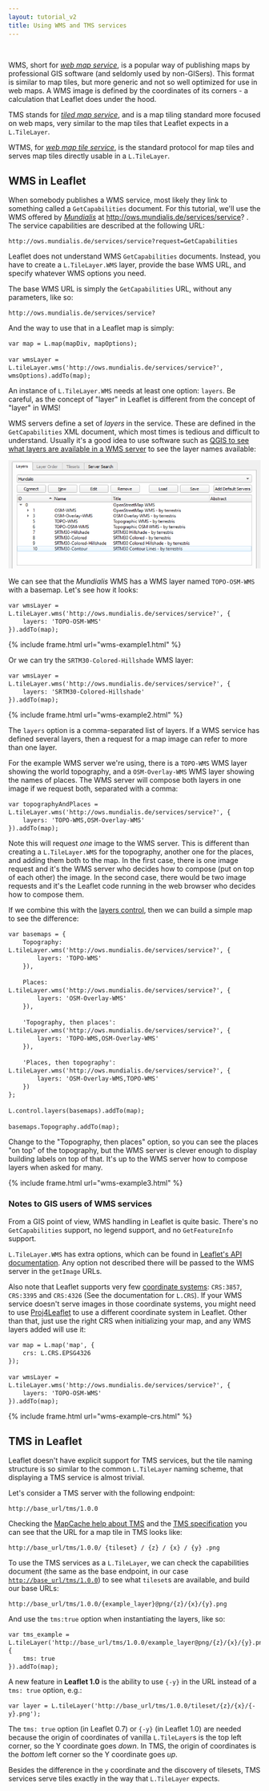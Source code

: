 ```yaml
---
layout: tutorial_v2
title: Using WMS and TMS services
---
```


<style>
iframe {
    border: 1px solid #ccc;
    border-radius: 5px;
}
</style>

<br/>

WMS, short for [*web map service*](https://en.wikipedia.org/wiki/Web_Map_Service), is a popular way of publishing maps by professional GIS software (and seldomly used by non-GISers). This format is similar to map tiles, but more generic and not so well optimized for use in web maps. A WMS image is defined by the coordinates of its corners - a calculation that Leaflet does under the hood.

TMS stands for [*tiled map service*](https://en.wikipedia.org/wiki/Tile_Map_Service), and is a map tiling standard more focused on web maps, very similar to the map tiles that Leaflet expects in a `L.TileLayer`.

WTMS, for [*web map tile service*](https://en.wikipedia.org/wiki/Web_Map_Tile_Service), is the standard protocol for map tiles and serves map tiles directly usable in a `L.TileLayer`.


## WMS in Leaflet

When somebody publishes a WMS service, most likely they link to something called a `GetCapabilities` document. For this tutorial, we'll use the WMS offered by [*Mundialis*](https://www.mundialis.de) at http://ows.mundialis.de/services/service? . The service capabilities are described at the following URL:

	http://ows.mundialis.de/services/service?request=GetCapabilities

Leaflet does not understand WMS `GetCapabilities` documents. Instead, you have to create a `L.TileLayer.WMS` layer, provide the base WMS URL, and specify whatever WMS options you need.

The base WMS URL is simply the `GetCapabilities` URL, without any parameters, like so:

	http://ows.mundialis.de/services/service?

And the way to use that in a Leaflet map is simply:

	var map = L.map(mapDiv, mapOptions);

	var wmsLayer = L.tileLayer.wms('http://ows.mundialis.de/services/service?', wmsOptions).addTo(map);

An instance of `L.TileLayer.WMS` needs at least one option: `layers`. Be careful, as the concept of "layer" in Leaflet is different from the concept of "layer" in WMS!

WMS servers define a set of *layers* in the service. These are defined in the `GetCapabilities` XML document, which most times is tedious and difficult to understand. Usually it's a good idea to use software such as [QGIS to see what layers are available in a WMS server](http://www.qgistutorials.com/en/docs/working_with_wms.html) to see the layer names available:

![Discovering WMS layers with QGIS](qgis-wms-layers.png)

We can see that the *Mundialis* WMS has a WMS layer named `TOPO-OSM-WMS` with a basemap. Let's see how it looks:

	var wmsLayer = L.tileLayer.wms('http://ows.mundialis.de/services/service?', {
		layers: 'TOPO-OSM-WMS'
	}).addTo(map);

{% include frame.html url="wms-example1.html" %}


Or we can try the `SRTM30-Colored-Hillshade` WMS layer:

	var wmsLayer = L.tileLayer.wms('http://ows.mundialis.de/services/service?', {
		layers: 'SRTM30-Colored-Hillshade'
	}).addTo(map);

{% include frame.html url="wms-example2.html" %}


The `layers` option is a comma-separated list of layers. If a WMS service has defined several layers, then a request for a map image can refer to more than one layer.

For the example WMS server we're using, there is a `TOPO-WMS` WMS layer showing the world topography, and a `OSM-Overlay-WMS` WMS layer showing the names of places. The WMS server will compose both layers in one image if we request both, separated with a comma:

	var topographyAndPlaces = L.tileLayer.wms('http://ows.mundialis.de/services/service?', {
		layers: 'TOPO-WMS,OSM-Overlay-WMS'
	}).addTo(map);

Note this will request *one* image to the WMS server. This is different than creating a `L.TileLayer.WMS` for the topography, another one for the places, and adding them both to the map. In the first case, there is one image request and it's the WMS server who decides how to compose (put on top of each other) the image. In the second case, there would be two image requests and it's the Leaflet code running in the web browser who decides how to compose them.

If we combine this with the [layers control](/examples/layers-control.html), then we can build a simple map to see the difference:

	var basemaps = {
		Topography: L.tileLayer.wms('http://ows.mundialis.de/services/service?', {
			layers: 'TOPO-WMS'
		}),

		Places: L.tileLayer.wms('http://ows.mundialis.de/services/service?', {
			layers: 'OSM-Overlay-WMS'
		}),

		'Topography, then places': L.tileLayer.wms('http://ows.mundialis.de/services/service?', {
			layers: 'TOPO-WMS,OSM-Overlay-WMS'
		}),

		'Places, then topography': L.tileLayer.wms('http://ows.mundialis.de/services/service?', {
			layers: 'OSM-Overlay-WMS,TOPO-WMS'
		})
	};

	L.control.layers(basemaps).addTo(map);

	basemaps.Topography.addTo(map);

Change to the "Topography, then places" option, so you can see the places "on top" of the topography, but the WMS server is clever enough to display building labels on top of that. It's up to the WMS server how to compose layers when asked for many.

{% include frame.html url="wms-example3.html" %}


### Notes to GIS users of WMS services

From a GIS point of view, WMS handling in Leaflet is quite basic. There's no `GetCapabilities` support, no legend support, and no `GetFeatureInfo` support.

`L.TileLayer.WMS` has extra options, which can be found in [Leaflet's API documentation](/reference.html#tilelayer-wms). Any option not described there will be passed to the WMS server in the `getImage` URLs.

Also note that Leaflet supports very few [coordinate systems](https://en.wikipedia.org/wiki/Spatial_reference_system): `CRS:3857`, `CRS:3395` and `CRS:4326` (See the documentation for `L.CRS`). If your WMS service doesn't serve images in those coordinate systems, you might need to use [Proj4Leaflet](https://github.com/kartena/Proj4Leaflet) to use a different coordinate system in Leaflet. Other than that, just use the right CRS when initializing your map, and any WMS layers added will use it:

	var map = L.map('map', {
		crs: L.CRS.EPSG4326
	});

	var wmsLayer = L.tileLayer.wms('http://ows.mundialis.de/services/service?', {
		layers: 'TOPO-OSM-WMS'
	}).addTo(map);

{% include frame.html url="wms-example-crs.html" %}
	
	
## TMS in Leaflet

Leaflet doesn't have explicit support for TMS services, but the tile naming structure is so similar to the common `L.TileLayer` naming scheme, that displaying a TMS service is almost trivial.

Let's consider a TMS server with the following endpoint:

	http://base_url/tms/1.0.0

Checking the [MapCache help about TMS](http://mapserver.org/mapcache/services.html) and the [TMS specification](https://wiki.osgeo.org/wiki/Tile_Map_Service_Specification) you can see that the URL for a map tile in TMS looks like:

	http://base_url/tms/1.0.0/ {tileset} / {z} / {x} / {y} .png

To use the TMS services as a `L.TileLayer`, we can check the capabilities document (the same as the base endpoint, in our case [`http://base_url/tms/1.0.0`](http://base_url/tms/1.0.0)) to see what `tileset`s are available, and build our base URLs:

	http://base_url/tms/1.0.0/{example_layer}@png/{z}/{x}/{y}.png


And use the `tms:true` option when instantiating the layers, like so:

	var tms_example = L.tileLayer('http://base_url/tms/1.0.0/example_layer@png/{z}/{x}/{y}.png', {
		tms: true
	}).addTo(map);


A new feature in **Leaflet 1.0** is the ability to use `{-y}` in the URL instead of a `tms: true` option, e.g.:

	var layer = L.tileLayer('http://base_url/tms/1.0.0/tileset/{z}/{x}/{-y}.png');

The `tms: true` option (in Leaflet 0.7) or `{-y}` (in Leaflet 1.0) are needed because the origin of coordinates of vanilla `L.TileLayer`s is the top left corner, so the Y coordinate goes *down*. In TMS, the origin of coordinates is the *bottom* left corner so the Y coordinate goes *up*.

Besides the difference in the `y` coordinate and the discovery of tilesets, TMS services serve tiles exactly in the way that `L.TileLayer` expects.
